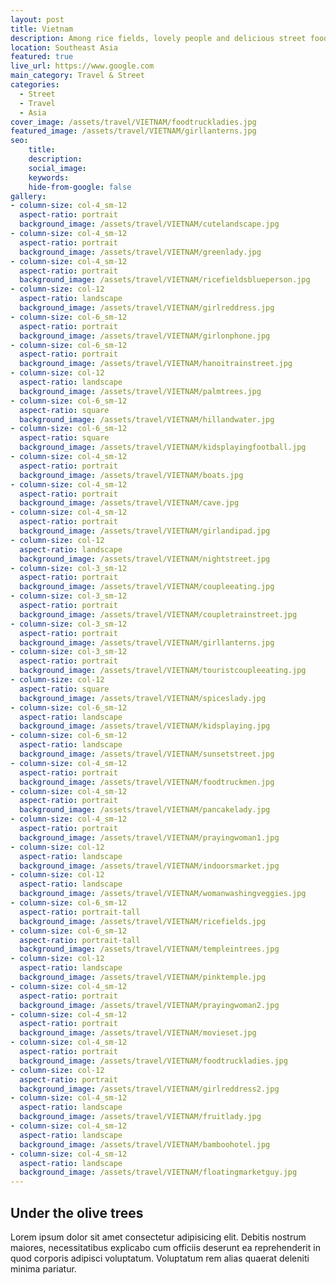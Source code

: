 ```yaml
---
layout: post
title: Vietnam
description: Among rice fields, lovely people and delicious street food
location: Southeast Asia
featured: true
live_url: https://www.google.com
main_category: Travel & Street
categories:
  - Street
  - Travel
  - Asia
cover_image: /assets/travel/VIETNAM/foodtruckladies.jpg
featured_image: /assets/travel/VIETNAM/girllanterns.jpg
seo:
    title:
    description:
    social_image:
    keywords:
    hide-from-google: false 
gallery:
- column-size: col-4_sm-12
  aspect-ratio: portrait
  background_image: /assets/travel/VIETNAM/cutelandscape.jpg
- column-size: col-4_sm-12
  aspect-ratio: portrait
  background_image: /assets/travel/VIETNAM/greenlady.jpg
- column-size: col-4_sm-12
  aspect-ratio: portrait
  background_image: /assets/travel/VIETNAM/ricefieldsblueperson.jpg
- column-size: col-12
  aspect-ratio: landscape
  background_image: /assets/travel/VIETNAM/girlreddress.jpg
- column-size: col-6_sm-12
  aspect-ratio: portrait
  background_image: /assets/travel/VIETNAM/girlonphone.jpg
- column-size: col-6_sm-12
  aspect-ratio: portrait
  background_image: /assets/travel/VIETNAM/hanoitrainstreet.jpg
- column-size: col-12
  aspect-ratio: landscape
  background_image: /assets/travel/VIETNAM/palmtrees.jpg
- column-size: col-6_sm-12
  aspect-ratio: square
  background_image: /assets/travel/VIETNAM/hillandwater.jpg
- column-size: col-6_sm-12
  aspect-ratio: square
  background_image: /assets/travel/VIETNAM/kidsplayingfootball.jpg
- column-size: col-4_sm-12
  aspect-ratio: portrait
  background_image: /assets/travel/VIETNAM/boats.jpg
- column-size: col-4_sm-12
  aspect-ratio: portrait
  background_image: /assets/travel/VIETNAM/cave.jpg
- column-size: col-4_sm-12
  aspect-ratio: portrait
  background_image: /assets/travel/VIETNAM/girlandipad.jpg
- column-size: col-12
  aspect-ratio: landscape
  background_image: /assets/travel/VIETNAM/nightstreet.jpg
- column-size: col-3_sm-12
  aspect-ratio: portrait
  background_image: /assets/travel/VIETNAM/coupleeating.jpg
- column-size: col-3_sm-12
  aspect-ratio: portrait
  background_image: /assets/travel/VIETNAM/coupletrainstreet.jpg
- column-size: col-3_sm-12
  aspect-ratio: portrait
  background_image: /assets/travel/VIETNAM/girllanterns.jpg
- column-size: col-3_sm-12
  aspect-ratio: portrait
  background_image: /assets/travel/VIETNAM/touristcoupleeating.jpg
- column-size: col-12
  aspect-ratio: square
  background_image: /assets/travel/VIETNAM/spiceslady.jpg
- column-size: col-6_sm-12
  aspect-ratio: landscape
  background_image: /assets/travel/VIETNAM/kidsplaying.jpg
- column-size: col-6_sm-12
  aspect-ratio: landscape
  background_image: /assets/travel/VIETNAM/sunsetstreet.jpg
- column-size: col-4_sm-12
  aspect-ratio: portrait
  background_image: /assets/travel/VIETNAM/foodtruckmen.jpg
- column-size: col-4_sm-12
  aspect-ratio: portrait
  background_image: /assets/travel/VIETNAM/pancakelady.jpg
- column-size: col-4_sm-12
  aspect-ratio: portrait
  background_image: /assets/travel/VIETNAM/prayingwoman1.jpg
- column-size: col-12
  aspect-ratio: landscape
  background_image: /assets/travel/VIETNAM/indoorsmarket.jpg 
- column-size: col-12
  aspect-ratio: landscape
  background_image: /assets/travel/VIETNAM/womanwashingveggies.jpg 
- column-size: col-6_sm-12
  aspect-ratio: portrait-tall
  background_image: /assets/travel/VIETNAM/ricefields.jpg
- column-size: col-6_sm-12
  aspect-ratio: portrait-tall
  background_image: /assets/travel/VIETNAM/templeintrees.jpg
- column-size: col-12
  aspect-ratio: landscape
  background_image: /assets/travel/VIETNAM/pinktemple.jpg
- column-size: col-4_sm-12
  aspect-ratio: portrait
  background_image: /assets/travel/VIETNAM/prayingwoman2.jpg
- column-size: col-4_sm-12
  aspect-ratio: portrait
  background_image: /assets/travel/VIETNAM/movieset.jpg
- column-size: col-4_sm-12
  aspect-ratio: portrait
  background_image: /assets/travel/VIETNAM/foodtruckladies.jpg
- column-size: col-12
  aspect-ratio: portrait
  background_image: /assets/travel/VIETNAM/girlreddress2.jpg
- column-size: col-4_sm-12
  aspect-ratio: landscape
  background_image: /assets/travel/VIETNAM/fruitlady.jpg
- column-size: col-4_sm-12
  aspect-ratio: landscape
  background_image: /assets/travel/VIETNAM/bamboohotel.jpg
- column-size: col-4_sm-12
  aspect-ratio: landscape
  background_image: /assets/travel/VIETNAM/floatingmarketguy.jpg
---
```


## Under the olive trees

Lorem ipsum dolor sit amet consectetur adipisicing elit. Debitis nostrum maiores, necessitatibus explicabo cum officiis deserunt ea reprehenderit in quod corporis adipisci voluptatum. Voluptatum rem alias quaerat deleniti minima pariatur.